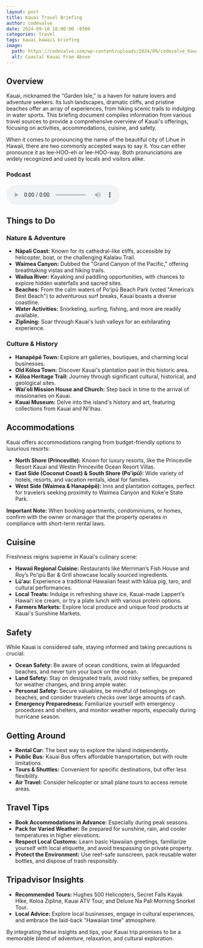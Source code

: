 ```yaml
---
layout: post
title: Kauai Travel Briefing
author: codevalve
date: 2024-09-18 18:00:00 -0500
categories: travel
tags: kauai hawaii briefing
image:
  path: https://codevalve.com/wp-content/uploads/2024/09/codevalve_Kauai_Hawaii_coastal_shot_from_above_beautiful_phot_3ebbd561-8091-4574-a5c3-f7299532ef97_3.png
  alt: Coastal Kauai From Above
---
```


## Overview

Kauai, nicknamed the "Garden Isle," is a haven for nature lovers and adventure seekers. Its lush landscapes, dramatic cliffs, and pristine beaches offer an array of experiences, from hiking scenic trails to indulging in water sports. This briefing document compiles information from various travel sources to provide a comprehensive overview of Kauai's offerings, focusing on activities, accommodations, cuisine, and safety.

When it comes to pronouncing the name of the beautiful city of Lihue in Hawaii, there are two commonly accepted ways to say it. You can either pronounce it as lee-HOO-eh or lee-HOO-way. Both pronunciations are widely recognized and used by locals and visitors alike.

### Podcast

<audio ref='podcast' src="https://codevalve.com/wp-content/uploads/2024/09/CodeValve-Podcast-Kauai-Travel-Briefing.mp3" controls></audio>

## Things to Do

### Nature & Adventure

* **Nāpali Coast:** Known for its cathedral-like cliffs, accessible by helicopter, boat, or the challenging Kalalau Trail.
* **Waimea Canyon:** Dubbed the "Grand Canyon of the Pacific," offering breathtaking vistas and hiking trails.
* **Wailua River:** Kayaking and paddling opportunities, with chances to explore hidden waterfalls and sacred sites.
* **Beaches:** From the calm waters of Poʻipū Beach Park (voted "America’s Best Beach") to adventurous surf breaks, Kauai boasts a diverse coastline.
* **Water Activities:** Snorkeling, surfing, fishing, and more are readily available.
* **Ziplining:** Soar through Kauai's lush valleys for an exhilarating experience.

### Culture & History

* **Hanapēpē Town:** Explore art galleries, boutiques, and charming local businesses.
* **Old Kōloa Town:** Discover Kauai's plantation past in this historic area.
* **Kōloa Heritage Trail:** Journey through significant cultural, historical, and geological sites.
* **Waiʻoli Mission House and Church:** Step back in time to the arrival of missionaries on Kauai.
* **Kauai Museum:** Delve into the island's history and art, featuring collections from Kauai and Niʻihau.

## Accommodations

Kauai offers accommodations ranging from budget-friendly options to luxurious resorts:

* **North Shore (Princeville):** Known for luxury resorts, like the Princeville Resort Kauai and Westin Princeville Ocean Resort Villas.
* **East Side (Coconut Coast) & South Shore (Poʻipū):** Wide variety of hotels, resorts, and vacation rentals, ideal for families.
* **West Side (Waimea & Hanapēpē):** Inns and plantation cottages, perfect for travelers seeking proximity to Waimea Canyon and Koke'e State Park.

**Important Note:** When booking apartments, condominiums, or homes, confirm with the owner or manager that the property operates in compliance with short-term rental laws.

## Cuisine

Freshness reigns supreme in Kauai's culinary scene:

* **Hawaii Regional Cuisine:** Restaurants like Merriman’s Fish House and Roy’s Poʻipū Bar & Grill showcase locally sourced ingredients.
* **Lūʻau:** Experience a traditional Hawaiian feast with kālua pig, taro, and cultural performances.
* **Local Treats:** Indulge in refreshing shave ice, Kauai-made Lappert’s Hawaiʻi ice cream, or try a plate lunch with various protein options.
* **Farmers Markets:** Explore local produce and unique food products at Kauai's Sunshine Markets.

## Safety

While Kauai is considered safe, staying informed and taking precautions is crucial:

* **Ocean Safety:** Be aware of ocean conditions, swim at lifeguarded beaches, and never turn your back on the ocean.
* **Land Safety:** Stay on designated trails, avoid risky selfies, be prepared for weather changes, and bring ample water.
* **Personal Safety:** Secure valuables, be mindful of belongings on beaches, and consider travelers checks over large amounts of cash.
* **Emergency Preparedness:** Familiarize yourself with emergency procedures and shelters, and monitor weather reports, especially during hurricane season.

## Getting Around

* **Rental Car:** The best way to explore the island independently.
* **Public Bus:** Kauai Bus offers affordable transportation, but with route limitations.
* **Tours & Shuttles:** Convenient for specific destinations, but offer less flexibility.
* **Air Travel:** Consider helicopter or small plane tours to access remote areas.

## Travel Tips

* **Book Accommodations in Advance:** Especially during peak seasons.
* **Pack for Varied Weather:** Be prepared for sunshine, rain, and cooler temperatures in higher elevations.
* **Respect Local Customs:** Learn basic Hawaiian greetings, familiarize yourself with local etiquette, and avoid trespassing on private property.
* **Protect the Environment:** Use reef-safe sunscreen, pack reusable water bottles, and dispose of trash responsibly.

## Tripadvisor Insights

* **Recommended Tours:** Hughes 500 Helicopters, Secret Falls Kayak Hike, Koloa Zipline, Kauai ATV Tour, and Deluxe Na Pali Morning Snorkel Tour.
* **Local Advice:** Explore local businesses, engage in cultural experiences, and embrace the laid-back "Hawaiian time" atmosphere.

By integrating these insights and tips, your Kauai trip promises to be a memorable blend of adventure, relaxation, and cultural exploration.